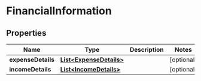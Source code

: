 # FinancialInformation

## Properties
Name | Type | Description | Notes
------------ | ------------- | ------------- | -------------
**expenseDetails** | [**List&lt;ExpenseDetails&gt;**](ExpenseDetails.md) |  |  [optional]
**incomeDetails** | [**List&lt;IncomeDetails&gt;**](IncomeDetails.md) |  |  [optional]
